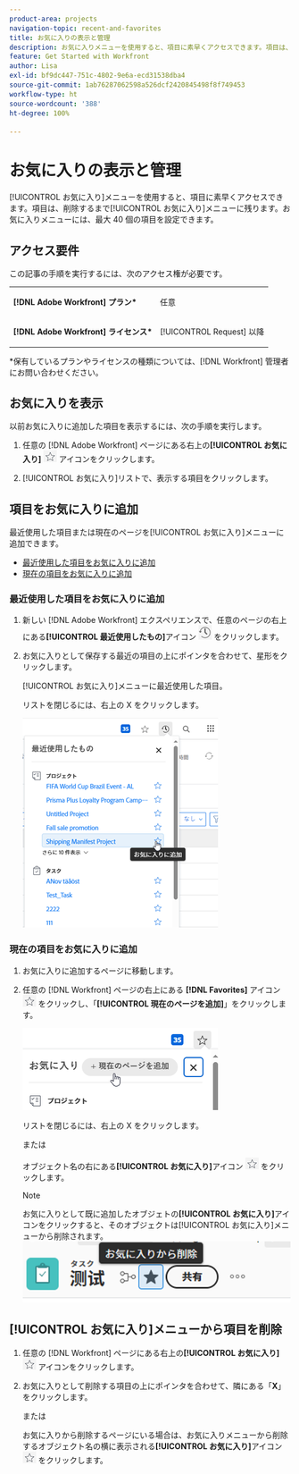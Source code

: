 ```yaml
---
product-area: projects
navigation-topic: recent-and-favorites
title: お気に入りの表示と管理
description: お気に入りメニューを使用すると、項目に素早くアクセスできます。項目は、削除するまでお気に入りメニューに残ります。お気に入りメニューには、最大 40 個の項目を設定できます。
feature: Get Started with Workfront
author: Lisa
exl-id: bf9dc447-751c-4802-9e6a-ecd31538dba4
source-git-commit: 1ab76287062598a526dcf2420845498f8f749453
workflow-type: ht
source-wordcount: '388'
ht-degree: 100%

---
```


# お気に入りの表示と管理

[!UICONTROL お気に入り]メニューを使用すると、項目に素早くアクセスできます。項目は、削除するまで[!UICONTROL お気に入り]メニューに残ります。お気に入りメニューには、最大 40 個の項目を設定できます。

## アクセス要件

この記事の手順を実行するには、次のアクセス権が必要です。

<table style="table-layout:auto"> 
 <col> 
 </col> 
 <col> 
 </col> 
 <tbody> 
  <tr> 
   <td role="rowheader"><strong>[!DNL Adobe Workfront] プラン*</strong></td> 
   <td> <p>任意</p> </td> 
  </tr> 
  <tr> 
   <td role="rowheader"><strong>[!DNL Adobe Workfront] ライセンス*</strong></td> 
   <td> <p>[!UICONTROL Request] 以降</p> </td> 
  </tr> 
 </tbody> 
</table>

&#42;保有しているプランやライセンスの種類については、[!DNL Workfront] 管理者にお問い合わせください。

## お気に入りを表示

以前お気に入りに追加した項目を表示するには、次の手順を実行します。

1. 任意の [!DNL Adobe Workfront] ページにある右上の&#x200B;**[!UICONTROL お気に入り]** ![](assets/favorites-icon.png) アイコンをクリックします。

1. [!UICONTROL お気に入り]リストで、表示する項目をクリックします。

## 項目をお気に入りに追加

最近使用した項目または現在のページを[!UICONTROL お気に入り]メニューに追加できます。

* [最近使用した項目をお気に入りに追加](#add-recent-items-as-a-favorite)
* [現在の項目をお気に入りに追加](#add-the-current-item-as-a-favorite)

### 最近使用した項目をお気に入りに追加

1. 新しい [!DNL Adobe Workfront] エクスペリエンスで、任意のページの右上にある&#x200B;**[!UICONTROL 最近使用したもの]**&#x200B;アイコン ![[!UICONTROL 最近使用したもの]](assets/recents-icon-40x43.png) をクリックします。
1. お気に入りとして保存する最近の項目の上にポインタを合わせて、星形をクリックします。

   [!UICONTROL お気に入り]メニューに最近使用した項目。

   リストを閉じるには、右上の X をクリックします。

   ![最近使用した項目をお気に入りに登録](assets/favorite-recent-item-2022-350x375.png)

### 現在の項目をお気に入りに追加

1. お気に入りに追加するページに移動します。
1. 任意の [!DNL Workfront] ページの右上にある **[!DNL Favorites]** アイコン ![](assets/favorites-icon.png) をクリックし、「**[!UICONTROL 現在のページを追加]**」をクリックします。

   ![現在のページをお気に入りに追加](assets/add-current-page-favorite-2022-350x147.png)

   リストを閉じるには、右上の X をクリックします。

   または

   オブジェクト名の右にある&#x200B;**[!UICONTROL お気に入り]**&#x200B;アイコン ![](assets/favorites-icon.png) をクリックします。

   >[!NOTE]
   >
   >お気に入りとして既に追加したオブジェトの&#x200B;**[!UICONTROL お気に入り]**&#x200B;アイコンをクリックすると、そのオブジェクトは[!UICONTROL お気に入り]メニューから削除されます。\
   >![](assets/nwe-remove-from-favorites-350x52.png)

## [!UICONTROL お気に入り]メニューから項目を削除

1. 任意の [!DNL Workfront] ページにある右上の&#x200B;**[!UICONTROL お気に入り]** ![](assets/favorites-icon.png) アイコンをクリックします。

1. お気に入りとして削除する項目の上にポインタを合わせて、隣にある「**X**」をクリックします。

   または

   お気に入りから削除するページにいる場合は、お気に入りメニューから削除するオブジェクト名の横に表示される&#x200B;**[!UICONTROL お気に入り]**&#x200B;アイコン ![](assets/favorites-icon.png) をクリックします。
